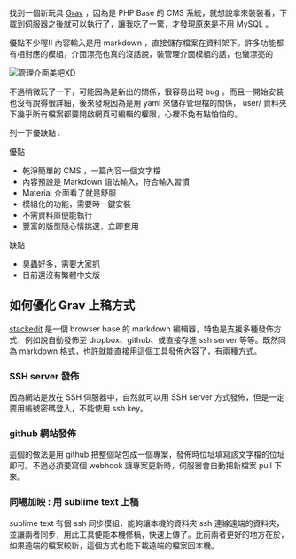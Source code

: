<p><img src="https://dl.dropboxusercontent.com/u/6217074/blog/2015-11/grav-front.png" alt="" title=""></p>

<p>找到一個新玩具 <a href="http://getgrav.org/">Grav</a> ，因為是 PHP Base 的 CMS 系統，就想說拿來裝裝看，下載到伺服器之後就可以執行了，讓我吃了一驚，才發現原來是不用 MySQL 。</p>

<p>優點不少喔!! 內容輸入是用 markdown ，直接儲存檔案在資料架下。許多功能都有相對應的模組，介面漂亮也真的沒話說，裝管理介面模組的話，也蠻漂亮的</p>

<p><img src="https://dl.dropboxusercontent.com/u/6217074/blog/2015-11/grav-admin.png" alt="管理介面美吧XD" title=""></p>

<p>不過稍微玩了一下，可能因為是新出的關係，很容易出現 bug 。而且一開始安裝也沒有說得很詳細，後來發現因為是用 yaml 來儲存管理檔的關係， user/ 資料夾下幾乎所有檔案都要開啟網頁可編輯的權限，心裡不免有點怕怕的。</p>

<p>列一下優缺點 : </p>

<p>優點</p>

<ul>
<li>乾淨簡單的 CMS ，一篇內容一個文字檔</li>
<li>內容預設是 Markdown 語法輸入，符合輸入習慣</li>
<li>Material 介面看了就是舒服</li>
<li>模組化的功能，需要時一鍵安裝</li>
<li>不需資料庫便能執行</li>
<li>豐富的版型隨心情挑選，立即套用</li>
</ul>

<p>缺點</p>

<ul>
<li>臭蟲好多，需要大家抓</li>
<li>目前還沒有繁體中文版 </li>
</ul>



<h2 id="如何優化-grav-上稿方式">如何優化 Grav 上稿方式</h2>

<p><a href="https://stackedit.io/">stackedit</a> 是一個 browser base 的 markdown 編輯器，特色是支援多種發佈方式，例如說自動發佈至 dropbox、github、或直接存進 ssh server 等等。既然同為 markdown 格式，也許就能直接用這個工具發佈內容了，有兩種方式。</p>

<h3 id="ssh-server-發佈">SSH server 發佈</h3>

<p>因為網站是放在 SSH 伺服器中，自然就可以用 SSH server 方式發佈，但是一定要用帳號密碼登入，不能使用 ssh key。</p>

<h3 id="github-網站發佈">github 網站發佈</h3>

<p>這個的做法是用 github 把整個站包成一個專案，發佈時位址填寫該文字檔的位址即可。不過必須要寫個 webhook 讓專案更新時，伺服器會自動把新檔案 pull 下來。</p>

<h3 id="同場加映-用-sublime-text-上稿">同場加映 : 用 sublime text 上稿</h3>

<p>sublime text 有個 ssh 同步模組，能夠讓本機的資料夾 ssh 連線遠端的資料夾，並讓兩者同步，用此工具便能本機修稿，快速上傳了。比前兩者更好的地方在於，如果遠端的檔案較新，這個方式也能下載遠端的檔案回本機。</p>